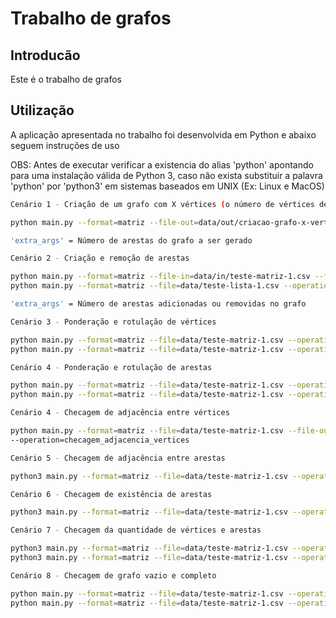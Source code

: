 # Trabalho de grafos

## Introducão

Este é o trabalho de grafos

## Utilização

A aplicação apresentada no trabalho foi desenvolvida em Python e abaixo seguem instruções de uso

OBS: Antes de executar verificar a existencia do alias 'python' apontando para uma instalação válida de Python 3, caso não exista 
substituir a palavra 'python' por 'python3' em sistemas baseados em UNIX (Ex: Linux e MacOS)

```bash
Cenário 1 - Criação de um grafo com X vértices (o número de vértices deve ser inserido pelo usuário)

python main.py --format=matriz --file-out=data/out/criacao-grafo-x-vertices-1.csv --operation=criacao_grafo_x_vertices --extra_args=7

'extra_args' = Número de arestas do grafo a ser gerado
```

```bash
Cenário 2 - Criação e remoção de arestas

python main.py --format=matriz --file-in=data/in/teste-matriz-1.csv --file-out=data/out/matriz-criacao_arestas-output.csv --operation=criacao_arestas --extra_args=2
python main.py --format=matriz --file=data/teste-lista-1.csv --operation=remocao_arestas --extra_args=3

'extra_args' = Número de arestas adicionadas ou removidas no grafo
```

```bash
Cenário 3 - Ponderação e rotulação de vértices

python main.py --format=matriz --file=data/teste-matriz-1.csv --operation=ponderacao_vertices
python main.py --format=matriz --file=data/teste-matriz-1.csv --operation=rotulacao_vertices
```

```bash
Cenário 4 - Ponderação e rotulação de arestas

python main.py --format=matriz --file=data/teste-matriz-1.csv --operation=ponderacao_arestas
python main.py --format=matriz --file=data/teste-matriz-1.csv --operation=rotulacao_arestas
```

```bash
Cenário 4 - Checagem de adjacência entre vértices

python main.py --format=matriz --file=data/teste-matriz-1.csv --file-out=data/out/checagem_adjacencia_vertices-output.txt 
--operation=checagem_adjacencia_vertices
```

```bash
Cenário 5 - Checagem de adjacência entre arestas

python3 main.py --format=matriz --file=data/teste-matriz-1.csv --operation=checagem_adjacencia_arestas
```

```bash
Cenário 6 - Checagem de existência de arestas

python3 main.py --format=matriz --file=data/teste-matriz-1.csv --operation=checagem_adjacencia_arestas
```

```bash
Cenário 7 - Checagem da quantidade de vértices e arestas

python3 main.py --format=matriz --file=data/teste-matriz-1.csv --operation=checagem_quantidade_vertices
python3 main.py --format=matriz --file=data/teste-matriz-1.csv --operation=checagem_quantidade_arestas
```

```bash
Cenário 8 - Checagem de grafo vazio e completo

python main.py --format=matriz --file=data/teste-matriz-1.csv --operation=checagem_grafo_vazio
python main.py --format=matriz --file=data/teste-matriz-1.csv --operation=checagem_grafo_completo
```
